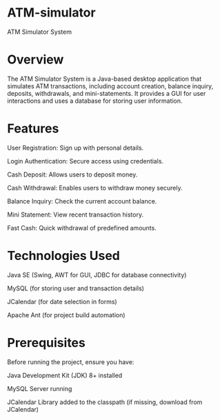 # ATM-simulator
ATM Simulator System

# Overview

The ATM Simulator System is a Java-based desktop application that simulates ATM transactions, including account creation, balance inquiry, deposits, withdrawals, and mini-statements. It provides a GUI for user interactions and uses a database for storing user information.

# Features

User Registration: Sign up with personal details.

Login Authentication: Secure access using credentials.

Cash Deposit: Allows users to deposit money.

Cash Withdrawal: Enables users to withdraw money securely.

Balance Inquiry: Check the current account balance.

Mini Statement: View recent transaction history.

Fast Cash: Quick withdrawal of predefined amounts.

# Technologies Used

Java SE (Swing, AWT for GUI, JDBC for database connectivity)

MySQL (for storing user and transaction details)

JCalendar (for date selection in forms)

Apache Ant (for project build automation)

# Prerequisites

Before running the project, ensure you have:

Java Development Kit (JDK) 8+ installed

MySQL Server running

JCalendar Library added to the classpath (if missing, download from JCalendar)
